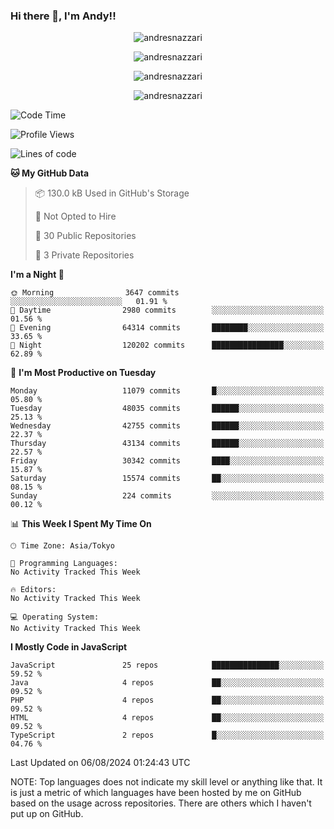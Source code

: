 ### Hi there 👋, I'm Andy!!

<p align="center" >
  <img src="https://github-profile-trophy.vercel.app/?username=AndresNazzari&theme=dracula&column=-1" alt="andresnazzari"/>
</p>

<p align="center">
  <img  src="https://github-readme-stats.vercel.app/api?username=AndresNazzari&count_private=true&show_icons=true&theme=dracula" alt="andresnazzari"/>
</p>
<p align="center">
  <img  src="https://github-readme-stats.vercel.app/api/top-langs/?username=AndresNazzari&layout=compact" alt="andresnazzari"/>
</p>
<p align="center" >
  <img src="https://github-readme-stats.vercel.app/api/wakatime?username=AndresNazzari" alt="andresnazzari"/>
</p>

<!--START_SECTION:waka-->
![Code Time](http://img.shields.io/badge/Code%20Time-966%20hrs%209%20mins-blue)

![Profile Views](http://img.shields.io/badge/Profile%20Views-7-blue)

![Lines of code](https://img.shields.io/badge/From%20Hello%20World%20I%27ve%20Written-40.0%20million%20lines%20of%20code-blue)

**🐱 My GitHub Data** 

> 📦 130.0 kB Used in GitHub's Storage 
 > 
> 🚫 Not Opted to Hire
 > 
> 📜 30 Public Repositories 
 > 
> 🔑 3 Private Repositories 
 > 
**I'm a Night 🦉** 

```text
🌞 Morning                3647 commits        ░░░░░░░░░░░░░░░░░░░░░░░░░   01.91 % 
🌆 Daytime                2980 commits        ░░░░░░░░░░░░░░░░░░░░░░░░░   01.56 % 
🌃 Evening                64314 commits       ████████░░░░░░░░░░░░░░░░░   33.65 % 
🌙 Night                  120202 commits      ████████████████░░░░░░░░░   62.89 % 
```
📅 **I'm Most Productive on Tuesday** 

```text
Monday                   11079 commits       █░░░░░░░░░░░░░░░░░░░░░░░░   05.80 % 
Tuesday                  48035 commits       ██████░░░░░░░░░░░░░░░░░░░   25.13 % 
Wednesday                42755 commits       ██████░░░░░░░░░░░░░░░░░░░   22.37 % 
Thursday                 43134 commits       ██████░░░░░░░░░░░░░░░░░░░   22.57 % 
Friday                   30342 commits       ████░░░░░░░░░░░░░░░░░░░░░   15.87 % 
Saturday                 15574 commits       ██░░░░░░░░░░░░░░░░░░░░░░░   08.15 % 
Sunday                   224 commits         ░░░░░░░░░░░░░░░░░░░░░░░░░   00.12 % 
```


📊 **This Week I Spent My Time On** 

```text
🕑︎ Time Zone: Asia/Tokyo

💬 Programming Languages: 
No Activity Tracked This Week

🔥 Editors: 
No Activity Tracked This Week

💻 Operating System: 
No Activity Tracked This Week
```

**I Mostly Code in JavaScript** 

```text
JavaScript               25 repos            ███████████████░░░░░░░░░░   59.52 % 
Java                     4 repos             ██░░░░░░░░░░░░░░░░░░░░░░░   09.52 % 
PHP                      4 repos             ██░░░░░░░░░░░░░░░░░░░░░░░   09.52 % 
HTML                     4 repos             ██░░░░░░░░░░░░░░░░░░░░░░░   09.52 % 
TypeScript               2 repos             █░░░░░░░░░░░░░░░░░░░░░░░░   04.76 % 
```




 Last Updated on 06/08/2024 01:24:43 UTC
<!--END_SECTION:waka-->

NOTE: Top languages does not indicate my skill level or anything like that. It is just a metric of which languages have been hosted by me on GitHub based on the usage across repositories. There are others which I haven't put up on GitHub.

<!-- Here are some ideas to get you started:

-   🔭 I’m currently working on ...
-   🌱 I’m currently learning ...
-   👯 I’m looking to collaborate on ...
-   🤔 I’m looking for help with ...
-   💬 Ask me about ...
-   📫 How to reach me: ...
-   😄 Pronouns: ...
-   ⚡ Fun fact: ... -->
